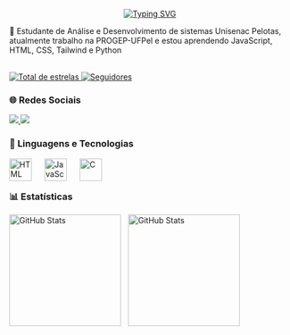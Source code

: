 <p align="center">
<a href="https://git.io/typing-svg">
  <img src="https://readme-typing-svg.demolab.com?font=Fira+Code&weight=600&size=24&pause=1000&color=ffc4d8&center=true&width=435&lines=Ooi!+Eu+sou+a+Maiara!" alt="Typing SVG" />
</a>
</p>

🔭 Estudante de Análise e Desenvolvimento de sistemas Unisenac Pelotas, atualmente trabalho na PROGEP-UFPel e estou aprendendo JavaScript, HTML, CSS, Tailwind e Python </br>
</br>


 <a href="https://github.com/Malu-Prata?tab=repositories&sort=stargazers">
        <img 
            alt="Total de estrelas" 
            title="Total de estrelas GitHub" 
            src="https://custom-icon-badges.demolab.com/github/stars/Malu-Prata?color=55960c&style=for-the-badge&labelColor=488207&logo=star&label=estrelas"
        />
    </a>
    <a href="https://github.com/maiatorchelsen?tab=following">
        <img 
            alt="Seguidores" 
            title="Me siga no GitHub" 
            src="https://github.com/maiatorchelsen?tab=followers"
        />
    </a>
    
  </br>
  
   ### 🌐 Redes Sociais
  <p align="left">
  <a href="https://www.linkedin.com/in/maiara-torchelsen-saraiva-945ba793/" target="_blank">
    <img src="https://img.shields.io/badge/LinkedIn-blue?logo=linkedin&style=for-the-badge&logoColor=white" />
  </a>
  <a href="https://www.instagram.com/maiaratorchelsen?igsh=aHNnenB6Z2lqc2Z4" target="_blank">
    <img src="https://img.shields.io/badge/Instagram-E4405F?logo=instagram&style=for-the-badge&logoColor=white" />
  </a>
</p>

</p>

</p>

  
  
  ### 🤖 Linguagens e Tecnologias

<img 
    align="left" 
    alt="HTML"
    title="HTML" 
    width="40px" 
    style="padding-right: 20px;" 
    src="https://cdn.jsdelivr.net/gh/devicons/devicon@latest/icons/html5/html5-original.svg"
/>
<img 
    align="left" 
    alt="JavaScript"
    title="JavaScript" 
    width="40px" 
    style="padding-right: 20px;" 
    src="https://cdn.jsdelivr.net/gh/devicons/devicon@latest/icons/javascript/javascript-original.svg" 
 />
          
<img 
    align="left" 
    alt="C"
    title="C" 
    width="40px" 
    style="padding-right: 20px;" 
    src="https://cdn.jsdelivr.net/gh/devicons/devicon@latest/icons/tailwindcss/tailwindcss-original-wordmark.svg" 
 />
        
</br>
</br>

### 📊 Estatísticas

<p>
  <img 
    align="left" 
    alt="GitHub Stats" 
    height="200" 
    style="padding-right: 10px;" 
    src="[![maiatorchelsen GitHub Stats](https://github-readme-stats.vercel.app/api?username=maiatorchelsen&show_icons=true&theme=rose_pine)](https://github.com/SEU_USUARIO)
" 
  />

<img 
      align="left" 
      alt="GitHub Stats" 
      height="200" 
      src="https://github-readme-stats.vercel.app/api/top-langs/?username=maiatorchelsen&theme=rose&layout=compact&custom_title=Tecnologias&langs_count=9" 
  />

</p>

<!--
**maiatorchelsen/maiatorchelsen** is a ✨ _special_ ✨ repository because its `README.md` (this file) appears on your GitHub profile.

Here are some ideas to get you started:

- 🔭 I’m currently working on ...
- 🌱 I’m currently learning ...
- 👯 I’m looking to collaborate on ...
- 🤔 I’m looking for help with ...
- 💬 Ask me about ...
- 📫 How to reach me: ...
- 😄 Pronouns: ...
- ⚡ Fun fact: ...
-->
